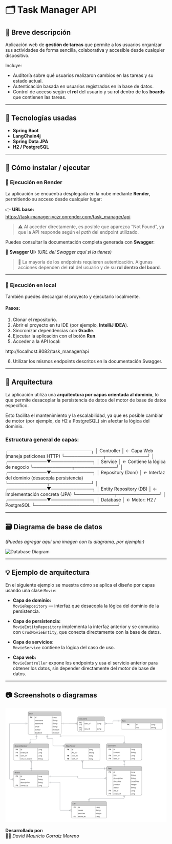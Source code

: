 # 🗂️ Task Manager API

## 📖 Breve descripción  

Aplicación web de **gestión de tareas** que permite a los usuarios organizar sus actividades de forma sencilla, colaborativa y accesible desde cualquier dispositivo.  

Incluye:
- Auditoría sobre qué usuarios realizaron cambios en las tareas y su estado actual.  
- Autenticación basada en usuarios registrados en la base de datos.  
- Control de acceso según el **rol** del usuario y su rol dentro de los **boards** que contienen las tareas.  

---

## 🧰 Tecnologías usadas  

- **Spring Boot**  
- **LangChain4j**  
- **Spring Data JPA**  
- **H2 / PostgreSQL**  

---

## 🚀 Cómo instalar / ejecutar  

### 🔹 Ejecución en Render  

La aplicación se encuentra desplegada en la nube mediante **Render**, permitiendo su acceso desde cualquier lugar:  

👉 **URL base:**  
https://task-manager-vczr.onrender.com/task_manager/api


> ⚠️ Al acceder directamente, es posible que aparezca “Not Found”, ya que la API responde según el *path* del endpoint utilizado.

Puedes consultar la documentación completa generada con **Swagger**:  

📘 **Swagger UI:** *(URL del Swagger aquí si la tienes)*  

> 🔐 La mayoría de los endpoints requieren autenticación. Algunas acciones dependen del **rol** del usuario y de su **rol dentro del board**.

---

### 🔹 Ejecución en local  

También puedes descargar el proyecto y ejecutarlo localmente.  

#### Pasos:
1. Clonar el repositorio.  
2. Abrir el proyecto en tu IDE (por ejemplo, **IntelliJ IDEA**).  
3. Sincronizar dependencias con **Gradle**.  
4. Ejecutar la aplicación con el botón **Run**.  
5. Acceder a la API local:  

http://localhost:8082/task_manager/api

6. Utilizar los mismos endpoints descritos en la documentación Swagger.  

---

## 🧩 Arquitectura  

La aplicación utiliza una **arquitectura por capas orientada al dominio**, lo que permite desacoplar la persistencia de datos del motor de base de datos específico.  

Esto facilita el mantenimiento y la escalabilidad, ya que es posible cambiar de motor (por ejemplo, de H2 a PostgreSQL) sin afectar la lógica del dominio.

### Estructura general de capas:

┌──────────────────────────┐
│ Controller │ ← Capa Web (maneja peticiones HTTP)
└────────────┬─────────────┘
│
┌────────────▼─────────────┐
│ Service │ ← Contiene la lógica de negocio
└────────────┬─────────────┘
│
┌────────────▼─────────────┐
│ Repository (Dom) │ ← Interfaz del dominio (desacopla persistencia)
└────────────┬─────────────┘
│
┌────────────▼─────────────┐
│ Entity Repository (DB) │ ← Implementación concreta (JPA)
└────────────┬─────────────┘
│
┌────────────▼─────────────┐
│ Database │ ← Motor: H2 / PostgreSQL
└──────────────────────────┘


---

## 🗃️ Diagrama de base de datos  

*(Puedes agregar aquí una imagen con tu diagrama, por ejemplo:)*  

![Database Diagram](./assets/db-diagram.png)

---

## 💡 Ejemplo de arquitectura  

En el siguiente ejemplo se muestra cómo se aplica el diseño por capas usando una clase `Movie`:

- **Capa de dominio:**  
  `MovieRepository` — interfaz que desacopla la lógica del dominio de la persistencia.  

- **Capa de persistencia:**  
  `MovieEntityRepository` implementa la interfaz anterior y se comunica con `CrudMovieEntity`, que conecta directamente con la base de datos.  

- **Capa de servicios:**  
  `MovieService` contiene la lógica del caso de uso.  

- **Capa web:**  
  `MovieController` expone los endpoints y usa el servicio anterior para obtener los datos, sin depender directamente del motor de base de datos.

---

## 📷 Screenshots o diagramas  

![Diagrama de base de datos](./Gestor%20de%20tareas.png)


**Desarrollado por:**  
👨‍💻 *David Mauricio Gorraiz Moreno*  
